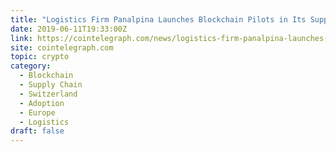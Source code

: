 ```yaml
---
title: "Logistics Firm Panalpina Launches Blockchain Pilots in Its Supply Chain"
date: 2019-06-11T19:33:00Z
link: https://cointelegraph.com/news/logistics-firm-panalpina-launches-blockchain-pilots-in-its-supply-chain?utm_medium=RSS&utm_source=hune
site: cointelegraph.com
topic: crypto
category:
  - Blockchain
  - Supply Chain
  - Switzerland
  - Adoption
  - Europe
  - Logistics
draft: false
---
```

